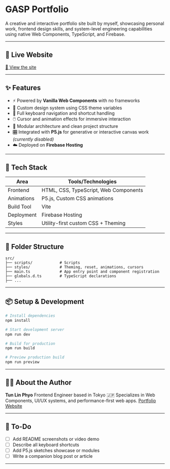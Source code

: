 # GASP Portfolio

A creative and interactive portfolio site built by myself, showcasing personal work, frontend design skills, and system-level engineering capabilities using native Web Components, TypeScript, and Firebase.

---

## 🚀 Live Website

[🔗 View the site](https://tunlinphyo.com)

---

## ✨ Features

- ⚡ Powered by **Vanilla Web Components** with no frameworks
- 🎨 Custom design system using CSS theme variables
- 🎹 Full keyboard navigation and shortcut handling
- 🖱️ Cursor and animation effects for immersive interaction
- 🧱 Modular architecture and clean project structure
- 🎛️ Integrated with **P5.js** for generative or interactive canvas work *(currently disabled)*
- ☁️ Deployed on **Firebase Hosting**

---

## 🧠 Tech Stack

| Area        | Tools/Technologies                     |
|-------------|----------------------------------------|
| Frontend    | HTML, CSS, TypeScript, Web Components  |
| Animations  | P5.js, Custom CSS animations           |
| Build Tool  | Vite                                   |
| Deployment  | Firebase Hosting                       |
| Styles      | Utility-first custom CSS + Theming     |

---

## 📁 Folder Structure

```
src/
├── scripts/            # Scripts
├── styles/             # Theming, reset, animations, cursors
├── main.ts             # App entry point and component registration
├── globals.d.ts        # TypeScript declarations
├── ...
```

---

## 📦 Setup & Development

```bash
# Install dependencies
npm install

# Start development server
npm run dev

# Build for production
npm run build

# Preview production build
npm run preview
```

---

## 🙋‍♂️ About the Author

**Tun Lin Phyo**
Frontend Engineer based in Tokyo 🇯🇵
Specializes in Web Components, UI/UX systems, and performance-first web apps.
[Portfolio Website](https://tunlinphyo.com)

---

## 📌 To-Do

- [ ] Add README screenshots or video demo
- [ ] Describe all keyboard shortcuts
- [ ] Add P5.js sketches showcase or modules
- [ ] Write a companion blog post or article

---